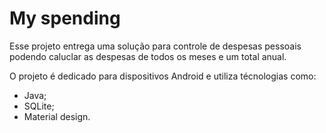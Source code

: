 # My spending

Esse projeto entrega uma solução para controle de despesas pessoais podendo caluclar as despesas de todos os meses e um total anual.

O projeto é dedicado para dispositivos Android e utiliza técnologias como:

- Java;
- SQLite;
- Material design.
